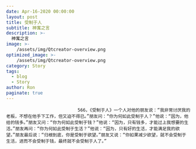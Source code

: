 ```yaml
---
date: Apr-16-2020 00:00:00
layout: post
title: 受制于人
subtitle: 神寓之言
description: >-
  神寓之言
image: >-
    /assets/img/Qtcreator-overview.png
optimized_image: >-
    /assets/img/Qtcreator-overview.png
category: Story
tags:
  - blog
  - Story
author: Ron
paginate: true
---
```


							　　566，《受制于人》一个人对他的朋友说：“我非常讨厌我的老板，不想在他手下工作，但又迫不得已。”朋友问：“你为何如此受制于人？”他说：“因为，他给的钱多。”朋友又问：“你为何如此受制于钱？”他说：“因为，只有钱多，才能过上我想要的生活。”朋友再问：“你为何如此受制于生活？”他说：“因为，只有好的生活，才能满足我的欲望。”朋友最后说：“归根到底，你是受制于欲望。”朋友又说：“你如果减少欲望，就不会受制于生活，进而不会受制于钱，最终就不会受制于人了。”
							
							
						